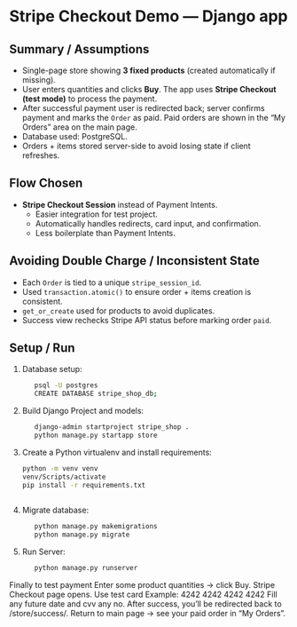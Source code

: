 # Stripe Checkout Demo — Django app

## Summary / Assumptions
- Single-page store showing **3 fixed products** (created automatically if missing).
- User enters quantities and clicks **Buy**. The app uses **Stripe Checkout (test mode)** to process the payment.
- After successful payment user is redirected back; server confirms payment and marks the `Order` as paid. Paid orders are shown in the “My Orders” area on the main page.
- Database used: PostgreSQL.
- Orders + items stored server-side to avoid losing state if client refreshes.


## Flow Chosen
- **Stripe Checkout Session** instead of Payment Intents.
  - Easier integration for test project.
  - Automatically handles redirects, card input, and confirmation.
  - Less boilerplate than Payment Intents.

## Avoiding Double Charge / Inconsistent State
- Each `Order` is tied to a unique `stripe_session_id`.
- Used `transaction.atomic()` to ensure order + items creation is consistent.
- `get_or_create` used for products to avoid duplicates.
- Success view rechecks Stripe API status before marking order `paid`.

## Setup / Run
1. Database setup:
   ```bash
      psql -U postgres
      CREATE DATABASE stripe_shop_db; 

2. Build Django Project and models:
   ```bash
      django-admin startproject stripe_shop .
      python manage.py startapp store 

3. Create a Python virtualenv and install requirements:
   ```bash
   python -m venv venv
   venv/Scripts/activate
   pip install -r requirements.txt
 
4. Migrate database:
   ```bash
      python manage.py makemigrations
      python manage.py migrate

5. Run Server:
   ```bash
      python manage.py runserver

Finally to test  payment Enter some product quantities → click Buy. Stripe Checkout page opens. Use test card Example: 4242 4242 4242 4242 Fill any future date and cvv any no. 
After success, you’ll be redirected back to /store/success/.
Return to main page → see your paid order in “My Orders”.